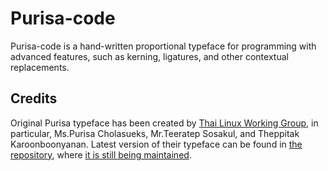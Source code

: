 # Purisa-code

Purisa-code is a hand-written proportional typeface for programming with advanced features, such as kerning, ligatures, and other contextual replacements.

## Credits

Original Purisa typeface has been created by [Thai Linux Working Group](http://linux.thai.net/svn/software/fonts-tlwg/trunk/tlwg/CREDITS),
in particular, Ms.Purisa Cholasueks, Mr.Teeratep Sosakul, and Theppitak Karoonboonyanan.
Latest version of their typeface can be found in [the repository](http://linux.thai.net/svn/software/fonts-tlwg/trunk/tlwg/), where [it is still being maintained](http://linux.thai.net/svn/software/fonts-tlwg/trunk/ChangeLog).

